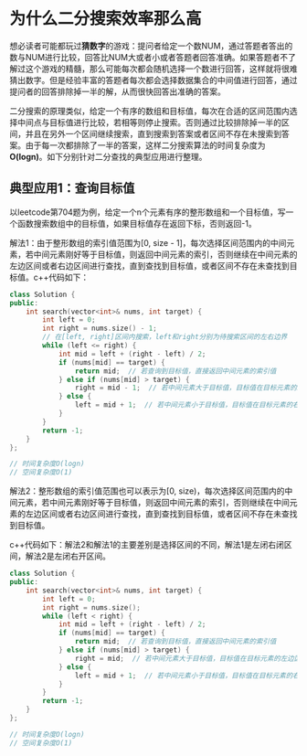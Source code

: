# 为什么二分搜索效率那么高

想必读者可能都玩过**猜数字**的游戏：提问者给定一个数NUM，通过答题者答出的数与NUM进行比较，回答比NUM大或者小或者答题者回答准确。如果答题者不了解过这个游戏的精髓，那么可能每次都会随机选择一个数进行回答，这样就将很难猜出数字。但是经验丰富的答题者每次都会选择数据集合的中间值进行回答，通过提问者的回答排除掉一半的解，从而很快回答出准确的答案。

二分搜索的原理类似，给定一个有序的数组和目标值，每次在合适的区间范围内选择中间点与目标值进行比较，若相等则停止搜索。否则通过比较排除掉一半的区间，并且在另外一个区间继续搜索，直到搜索到答案或者区间不存在未搜索到答案。由于每一次都排除了一半的答案，这样二分搜索算法的时间复杂度为**O(logn)**。如下分别针对二分查找的典型应用进行整理。

## 典型应用1：查询目标值

以leetcode第704题为例，给定一个n个元素有序的整形数组和一个目标值，写一个函数搜索数组中的目标值，如果目标值存在返回下标，否则返回-1。

解法1：由于整形数组的索引值范围为[0, size - 1]，每次选择区间范围内的中间元素，若中间元素刚好等于目标值，则返回中间元素的索引，否则继续在中间元素的左边区间或者右边区间进行查找，直到查找到目标值，或者区间不存在未查找到目标值。c++代码如下：

```c++
class Solution {
public:
    int search(vector<int>& nums, int target) {
        int left = 0;
        int right = nums.size() - 1;  
        // 在[left, right]区间内搜索，left和right分别为待搜索区间的左右边界
        while (left <= right) {  
            int mid = left + (right - left) / 2;
            if (nums[mid] == target) {
                return mid;  // 若查询到目标值，直接返回中间元素的索引值
            } else if (nums[mid] > target) { 
                right = mid - 1;  // 若中间元素大于目标值，目标值在目标元素的左边区间，继续在[left, mid - 1]查询
            } else {
                left = mid + 1;  // 若中间元素小于目标值，目标值在目标元素的右边区间，继续在[mid + 1, right]查询
            }
        }
        return -1;
    }
};

// 时间复杂度O(logn)
// 空间复杂度O(1)
```

解法2：整形数组的索引值范围也可以表示为[0, size)，每次选择区间范围内的中间元素，若中间元素刚好等于目标值，则返回中间元素的索引，否则继续在中间元素的左边区间或者右边区间进行查找，直到查找到目标值，或者区间不存在未查找到目标值。

c++代码如下：解法2和解法1的主要差别是选择区间的不同，解法1是左闭右闭区间，解法2是左闭右开区间。

```c++
class Solution {
public:
    int search(vector<int>& nums, int target) {
        int left = 0;
        int right = nums.size();
        while (left < right) {
            int mid = left + (right - left) / 2;
            if (nums[mid] == target) {
                return mid;  // 若查询到目标值，直接返回中间元素的索引值
            } else if (nums[mid] > target) { 
                right = mid;  // 若中间元素大于目标值，目标值在目标元素的左边区间，继续在[left, mid)查询
            } else {
                left = mid + 1;  // 若中间元素小于目标值，目标值在目标元素的右边区间，继续在[mid + 1, right)查询
            }
        }
        return -1;
    }
};

// 时间复杂度O(logn)
// 空间复杂度O(1)
```



